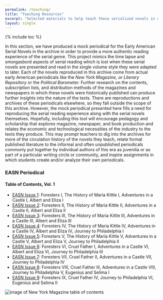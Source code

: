 ```yaml
---  
permalink: /teaching/  
title: "Teaching Resources"  
excerpt: "Selected materials to help teach these serialized novels in undergraduate courses."  
layout: single  
---  
```


{% include toc %}

In this section, we have produced a mock periodical for the Early American Serial Novels in the archive in order to provide a more authentic reading experience of the serial genre. This project mimics the time lapse and smorgasbord aspects of serial reading which is lost when these serial novels are presented and read in the single volume style they were adapted to later. Each of the novels reproduced in this archive come from actual early American periodicals like the *New York Magazine, or Literary Repository* or the *Political Barometer.* Further research on the contents, subscription lists, and distribution methods of the magazines and newspapers in which these novels were historically published can produce further insights into the nature of the texts. There are reproductions and archives of these periodicals elsewhere, so they fall outside the scope of this archive. However, the mock periodical presented here fills a need for reproducing the serial reading experience along with the serial novels themselves. Hopefully, including this tool will encourage pedagogy and scholarship that explores magazine, newspaper, and book production and relates the economic and technological necessities of the industry to the texts they produce. This may prompt teachers to dig into the archives for more of the circulation history of the novels they teach, relate formal published literature to the informal and often unpublished periodicals commonly put together by individual authors of this era as juvenilia or as part of a particular writing circle or community, and inspire assignments in which students create and/or analyze their own periodicals.  

### EASN Periodical  

#### Table of Contents, Vol. 1

<ul class="unstyled unindented">  

<li><a href="/assets/files/EASNissue01.pdf">EASN Issue 1</a>: Foresters I, The History of Maria Kittle I, Adventures in a Castle I, Albert and Eliza I</li>  
<li><a href="/assets/files/EASNissue02.pdf">EASN Issue 2</a>: Foresters II, The History of Maria Kittle II, Adventures in a Castle II, Albert and Eliza II</li>  
<li><a href="/assets/files/EASNissue03.pdf">EASN Issue 3</a>: Foresters III, The History of Maria Kittle III, Adventures in a Castle III, Albert and Eliza III</li>  
<li><a href="/assets/files/EASNissue04.pdf">EASN Issue 4</a>: Foresters IV, The History of Maria Kittle IV, Adventures in a Castle IV, Albert and Eliza IV, Journey to Philadelphia I</li>  
<li><a href="/assets/files/EASNissue05.pdf">EASN Issue 5</a>: Foresters V, The History of Maria Kittle V, Adventures in a Castle V, Albert and Eliza V, Journey to Philadelphia II</li>  
<li><a href="/assets/files/EASNissue06.pdf">EASN Issue 6</a>: Foresters VI, Cruel Father I, Adventures in a Castle VI, Albert and Eliza VI, Journey to Philadelphia III</li>  
<li><a href="/assets/files/EASNissue07.pdf">EASN Issue 7</a>: Foresters VII, Cruel Father II, Adventures in a Castle VII, Journey to Philadelphia IV</li>  
<li><a href="/assets/files/EASNissue08.pdf">EASN Issue 8</a>: Foresters VIII, Cruel Father III, Adventures in a Castle VIII, Journey to Philadelphia V, Eugenius and Selima I</li>  
<li><a href="/assets/files/EASNissue09.pdf">EASN Issue 9</a>: Foresters IX, Cruel Father IV, Journey to Philadelphia VI, Eugenius and Selima II</li>  

</ul>  

<!-- not sure where these images are  
![new york mag 1792.jpg](media/image1.jpeg){width="4.354166666666667in" height="7.8125in"}
-->

![image of New York Magazine table of contents](http://www.henrylivingston.com/writing/prose/images/published/nymlr-1791-jul-toc--p365-1000.jpg)